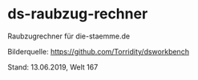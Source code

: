 # ds-raubzug-rechner
Raubzugrechner für die-staemme.de

Bilderquelle: https://github.com/Torridity/dsworkbench

Stand: 13.06.2019, Welt 167
